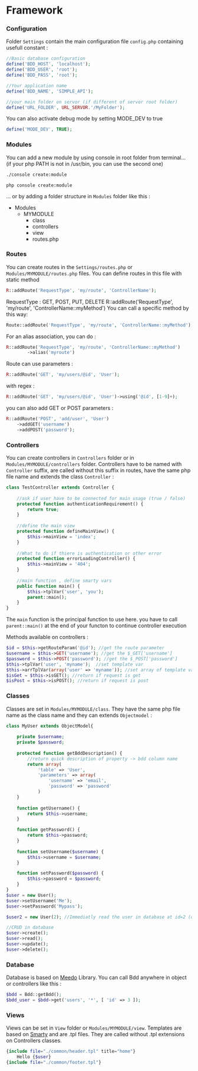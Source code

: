 # Framework
### Configuration
Folder `Settings` contain the main configuration file `config.php` containing usefull constant : 
```php
//Basic database configuration
define('BDD_HOST', 'localhost');
define('BDD_USER', 'root');
define('BDD_PASS', 'root');

//Your application name
define('BDD_NAME', 'SIMPLE_API');

//your main folder on servor (if different of servor root folder)
define('URL_FOLDER', URL_SERVOR.'/MyFolder');
```
You can also activate debug mode by setting MODE_DEV to true
```php
define('MODE_DEV', TRUE);
```
### Modules
You can add a new module by using console in root folder from terminal...
(if your php PATH is not in /usr/bin, you can use the second one)
````cmd
./console create:module
````
```
php console create:module
```

... or by adding a folder structure in `Modules` folder like this : 
- Modules
    - MYMODULE
        - class
        - controllers
        - view
        - routes.php

### Routes

You can create routes in the `Settings/routes.php` or `Modules/MYMODULE/routes.php` files. You can define routes in this file with static method 
```php 
R::addRoute('RequestType', 'my/route', 'ControllerName');
```
RequestType : GET, POST, PUT, DELETE
R::addRoute('RequestType', 'my/route', 'ControllerName::myMethod')
You can call a specific method by this way:
```php
Route::addRoute('RequestType', 'my/route', 'ControllerName::myMethod');
```
For an alias association, you can do :
```php
R::addRoute('RequestType', 'my/route', 'ControllerName::myMethod')
        ->alias('myroute')
```
Route can use parameters : 
```php
R::addRoute('GET', 'my/users/@id', 'User');
```
with regex :
```php
R::addRoute('GET', 'my/users/@id', 'User')->using('@id', [1-9]+);
```
you can also add GET or POST parameters :
```php
R::addRoute('POST', 'add/user', 'User')
    ->addGET('username')
    ->addPOST('password');
```

### Controllers

You can create controllers in `Controllers` folder or in `Modules/MYMODULE/controllers` folder. Controllers have to be named with `Controller` suffix, are called without this suffix in routes, have the same php file name and extends the class `Controller` : 
```php
class TestController extends Controller {
    
    //ask if user have to be connected for main usage (true / false)
    protected function authenticationRequirement() {
        return true;
    }
    
    //define the main view
    protected function defineMainView() {
        $this->mainView = 'index';
    }
    
    //What to do if thiere is authentication or other error
    protected function errorLoadingController() {
        $this->mainView = '404';
    }
    
    //main function , define smarty vars
    public function main() {
        $this->tplVar('user', 'you');
        parent::main();
    }
}
```

The `main` function is the principal function to use here. you have to call `parent::main()` at the end of your functon to continue controller execution

Methods available on controllers : 
```php
$id = $this->getRouteParam('@id'); //get the route parameter 
$username = $this->GET('username'); //get the $_GET['username']
$password = $this->POST('password'); //get the $_POST['password']
$this->tplVar('user', 'myname');  //set template var
$this->arrTplVar(array('user' => 'myname')); //set array of template var
$isGet = $this->isGET(); //return if request is get
$isPost = $this->isPOST(); //return if request is post
```

### Classes

Classes are set in `Modules/MYMODULE/class`. They have the same php file name as the class name and they can extends `Objectmodel` : 
```php
class MyUser extends ObjectModel{
    
    private $username;
    private $password;
    
    protected function getBddDescription() {
        //return quick description of property -> bdd column name
        return array(
            'table' => 'User',
            'parameters' => array(
                'username' => 'email',
                'password' => 'password'
            )
    }
    
    function getUsername() {
        return $this->username;
    }

    function getPassword() {
        return $this->password;
    }
    
    function setUsername($username) {
        $this->username = $username;
    }

    function setPassword($password) {
        $this->password = $password;
    }
}
$user = new User();
$user->setUsername('Me');
$user->setPassword('Mypass');

$user2 = new User(2); //Immediatly read the user in database at id=2 (only for atribute where setter is defined)

//CRUD in database
$user->create(); 
$user->read();
$user->update();
$user->delete();
```

### Database
Database is based on [Meedo](http://medoo.in/doc) Library. You can call Bdd anywhere in object or controllers like this :
```php
$bdd = Bdd::getBdd();
$bdd_user = $bdd->get('users', '*', [ 'id' => 3 ]);
```

### Views

Views can be set in `View` folder or `Modules/MYMODULE/view`. Templates are based on [Smarty](http://www.smarty.net/) and are .tpl files. They are called without .tpl extensions on Controllers classes.

```php
{include file="./common/header.tpl" title="home"}
    Hello {$user}
{include file="./common/footer.tpl"}
```
